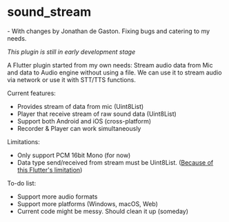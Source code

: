 # sound_stream

\- With changes by Jonathan de Gaston.  Fixing bugs and catering to my needs.

_This plugin is still in early development stage_

A Flutter plugin started from my own needs: Stream audio data from Mic and data to Audio engine without using a file. We can use it to stream audio via network or use it with STT/TTS functions.

Current features:

* Provides stream of data from mic (Uint8List)
* Player that receive stream of raw sound data (Uint8List)
* Support both Android and iOS (cross-platform)
* Recorder & Player can work simultaneously

Limitations:
* Only support PCM 16bit Mono (for now)
* Data type send/received from stream must be Uint8List. ([Because of this Flutter's limitation](https://flutter.dev/docs/development/platform-integration/platform-channels?tab=ios-channel-swift-tab#codec))

To-do list:
* Support more audio formats
* Support more platforms (Windows, macOS, Web)
* Current code might be messy. Should clean it up (someday)